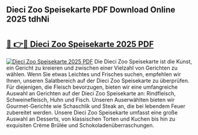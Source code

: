 ## Dieci Zoo Speisekarte PDF Download Online 2025 tdhNi

# <h2><a href="http://gc9gbz.nevu.top/?p=Dieci+Zoo+Speisekarte">🔗 👉🔴 Dieci Zoo Speisekarte 2025 PDF</a></h2>

[![Dieci Zoo Speisekarte 2025 PDF](https://i.imgur.com/dBaPXMq.png)](http://gc9gbz.nevu.top/?p=Dieci+Zoo+Speisekarte)
Die Dieci Zoo Speisekarte ist die Kunst, ein Gericht zu kreieren und zwischen einer Vielzahl von Gerichten zu wählen. Wenn Sie etwas Leichtes und Frisches suchen, empfehlen wir Ihnen, unseren Salatbereich auf der Dieci Zoo Speisekarte zu überprüfen. Für diejenigen, die Fleisch bevorzugen, bieten wir eine umfangreiche Auswahl an Gerichten auf der Dieci Zoo Speisekarte an: Rindfleisch, Schweinefleisch, Huhn und Fisch. Unseren Auserwählten bieten wir Gourmet-Gerichte wie Schaschlik und Steak an, die bei lebendem Feuer zubereitet werden. Unsere Dieci Zoo Speisekarte umfasst eine große Auswahl an Desserts, von klassischen Torten und Kuchen bis hin zu exquisiten Crème Brûlée und Schokoladenüberraschungen.
